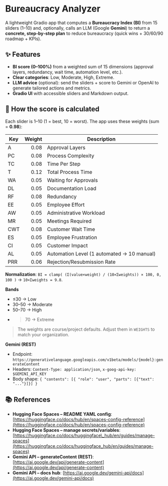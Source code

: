 # Bureaucracy Analyzer

A lightweight Gradio app that computes a **Bureaucracy Index (BI)** from 15 sliders (1–10) and, optionally, calls an LLM (Google **Gemini**) to return a **concrete, step‑by‑step plan** to reduce bureaucracy (quick wins + 30/60/90 roadmap + KPIs).


## ✨ Features

* **BI score (0–100%)** from a weighted sum of 15 dimensions (approval layers, redundancy, wait time, automation level, etc.).
* **Clear categories**: Low, Moderate, High, Extreme.
* **LLM advice** (optional): send the sliders + score to Gemini or OpenAI to generate tailored actions and metrics.
* **Gradio UI** with accessible sliders and Markdown output.


## 🧮 How the score is calculated

Each slider is 1–10 (1 = best, 10 = worst). The app uses these weights (sum = **0.98**):

| Key | Weight | Description                                |
| --- | -----: | ------------------------------------------ |
| A   |   0.08 | Approval Layers                            |
| PC  |   0.08 | Process Complexity                         |
| TC  |   0.08 | Time Per Step                              |
| T   |   0.12 | Total Process Time                         |
| WA  |   0.05 | Waiting for Approvals                      |
| DL  |   0.05 | Documentation Load                         |
| RF  |   0.08 | Redundancy                                 |
| EE  |   0.05 | Employee Effort                            |
| AW  |   0.05 | Administrative Workload                    |
| MR  |   0.05 | Meetings Required                          |
| CWT |   0.08 | Customer Wait Time                         |
| ES  |   0.05 | Employee Frustration                       |
| CI  |   0.05 | Customer Impact                            |
| AL  |   0.05 | Automation Level (1 automated → 10 manual) |
| PRR |   0.06 | Rejection/Resubmission Rate                |

**Normalization**: `BI = clamp( (Σ(value×weight) / (10×Σweights)) × 100, 0, 100 )` → `10×Σweights = 9.8`.

**Bands**

* ≤30 → Low
* 30–50 → Moderate
* 50–70 → High
* > 70 → Extreme

> The weights are course/project defaults. Adjust them in `WEIGHTS` to match your organization.


**Gemini (REST)**

* Endpoint: `https://generativelanguage.googleapis.com/v1beta/models/{model}:generateContent`
* Headers: `Content-Type: application/json`, `x-goog-api-key: $GEMINI_API_KEY`
* Body shape: `{ "contents": [{ "role": "user", "parts": [{"text": "..."}]}] }`

## 📚 References

* **Hugging Face Spaces – README YAML config**: [https://huggingface.co/docs/hub/en/spaces-config-reference](https://huggingface.co/docs/hub/en/spaces-config-reference)
* **Hugging Face Spaces – manage secrets/variables**: [https://huggingface.co/docs/huggingface\_hub/en/guides/manage-spaces](https://huggingface.co/docs/huggingface_hub/en/guides/manage-spaces)
* **Gemini API – generateContent (REST)**: [https://ai.google.dev/api/generate-content](https://ai.google.dev/api/generate-content)
* **Gemini API – docs hub**: [https://ai.google.dev/gemini-api/docs](https://ai.google.dev/gemini-api/docs)
